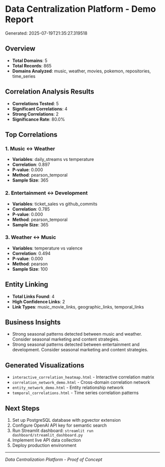 
# Data Centralization Platform - Demo Report
Generated: 2025-07-19T21:35:27.319518

## Overview
- **Total Domains**: 5
- **Total Records**: 865
- **Domains Analyzed**: music, weather, movies, pokemon, repositories, time_series

## Correlation Analysis Results
- **Correlations Tested**: 5
- **Significant Correlations**: 4
- **Strong Correlations**: 2
- **Significance Rate**: 80.0%

## Top Correlations

### 1. Music ↔ Weather
- **Variables**: daily_streams vs temperature
- **Correlation**: 0.897
- **P-value**: 0.000
- **Method**: pearson_temporal
- **Sample Size**: 365

### 2. Entertainment ↔ Development
- **Variables**: ticket_sales vs github_commits
- **Correlation**: 0.785
- **P-value**: 0.000
- **Method**: pearson_temporal
- **Sample Size**: 365

### 3. Weather ↔ Music
- **Variables**: temperature vs valence
- **Correlation**: 0.494
- **P-value**: 0.000
- **Method**: pearson
- **Sample Size**: 100

## Entity Linking
- **Total Links Found**: 4
- **High Confidence Links**: 2
- **Link Types**: music_movie_links, geographic_links, temporal_links

## Business Insights
- Strong seasonal patterns detected between music and weather. Consider seasonal marketing and content strategies.
- Strong seasonal patterns detected between entertainment and development. Consider seasonal marketing and content strategies.

## Generated Visualizations
- `interactive_correlation_heatmap.html` - Interactive correlation matrix
- `correlation_network_demo.html` - Cross-domain correlation network
- `entity_network_demo.html` - Entity relationship network  
- `temporal_correlations.html` - Time series correlation patterns

## Next Steps
1. Set up PostgreSQL database with pgvector extension
2. Configure OpenAI API key for semantic search
3. Run Streamlit dashboard: `streamlit run dashboard/streamlit_dashboard.py`
4. Implement live API data collection
5. Deploy production environment

---
*Data Centralization Platform - Proof of Concept*
